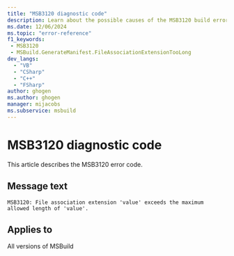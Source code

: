 ```yaml
---
title: "MSB3120 diagnostic code"
description: Learn about the possible causes of the MSB3120 build error, and get troubleshooting tips.
ms.date: 12/06/2024
ms.topic: "error-reference"
f1_keywords:
 - MSB3120
 - MSBuild.GenerateManifest.FileAssociationExtensionTooLong
dev_langs:
  - "VB"
  - "CSharp"
  - "C++"
  - "FSharp"
author: ghogen
ms.author: ghogen
manager: mijacobs
ms.subservice: msbuild
---
```


# MSB3120 diagnostic code

<!-- :::ErrorDefinitionDescription::: -->
<!-- :::editable-content name="introDescription"::: -->
This article describes the MSB3120 error code.
<!-- :::editable-content-end::: -->

## Message text

`MSB3120: File association extension 'value' exceeds the maximum allowed length of 'value'.`

<!-- :::editable-content name="postOutputDescription"::: -->
<!--
{StrBegin="MSB3120: "}
-->
<!-- :::editable-content-end::: -->
<!-- :::ErrorDefinitionDescription-end::: -->

## Applies to

All versions of MSBuild
